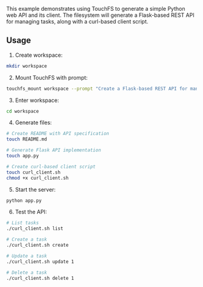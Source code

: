This example demonstrates using TouchFS to generate a simple Python web API and its client. The filesystem will generate a Flask-based REST API for managing tasks, along with a curl-based client script.

## Usage

1. Create workspace:
```bash
mkdir workspace
```

2. Mount TouchFS with prompt:
```bash
touchfs_mount workspace --prompt "Create a Flask-based REST API for managing tasks"
```

3. Enter workspace:
```bash
cd workspace
```

4. Generate files:
```bash
# Create README with API specification
touch README.md

# Generate Flask API implementation
touch app.py

# Create curl-based client script
touch curl_client.sh
chmod +x curl_client.sh
```

5. Start the server:
```bash
python app.py
```

6. Test the API:
```bash
# List tasks
./curl_client.sh list

# Create a task
./curl_client.sh create

# Update a task
./curl_client.sh update 1

# Delete a task
./curl_client.sh delete 1
